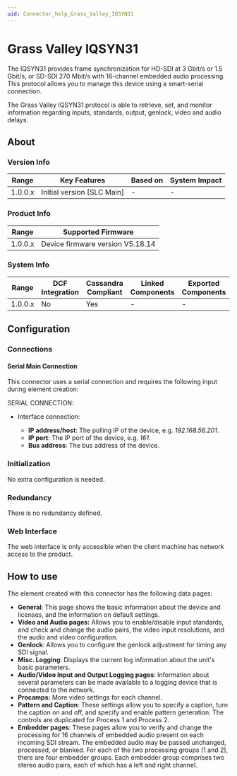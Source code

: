 ```yaml
---
uid: Connector_help_Grass_Valley_IQSYN31
---
```


# Grass Valley IQSYN31

The IQSYN31 provides frame synchronization for HD-SDI at 3 Gbit/s or 1.5 Gbit/s, or SD-SDI 270 Mbit/s with 16-channel embedded audio processing. This protocol allows you to manage this device using a smart-serial connection.

The Grass Valley IQSYN31 protocol is able to retrieve, set, and monitor information regarding inputs, standards, output, genlock, video and audio delays.

## About

### Version Info

| **Range** | **Key Features**             | **Based on** | **System Impact** |
|-----------|------------------------------|--------------|-------------------|
| 1.0.0.x   | Initial version \[SLC Main\] | \-           | \-                |

### Product Info

| **Range** | **Supported Firmware**           |
|-----------|----------------------------------|
| 1.0.0.x   | Device firmware version V5.18.14 |

### System Info

| Range     | DCF Integration     | Cassandra Compliant     | Linked Components     | Exported Components     |
|-----------|---------------------|-------------------------|-----------------------|-------------------------|
| 1.0.0.x   | No                  | Yes                     | \-                    | \-                      |

## Configuration

### Connections

#### Serial Main Connection

This connector uses a serial connection and requires the following input during element creation:

SERIAL CONNECTION:

- Interface connection:

  - **IP address/host**: The polling IP of the device, e.g. *192.168.56.201*.
  - **IP port**: The IP port of the device, e.g. *161*.
  - **Bus address**: The bus address of the device.

### Initialization

No extra configuration is needed.

### Redundancy

There is no redundancy defined.

### Web Interface

The web interface is only accessible when the client machine has network access to the product.

## How to use

The element created with this connector has the following data pages:

- **General**: This page shows the basic information about the device and licenses, and the information on default settings.
- **Video and Audio pages:** Allows you to enable/disable input standards, and check and change the audio pairs, the video input resolutions, and the audio and video configuration.
- **Genlock**: Allows you to configure the genlock adjustment for timing any SDI signal.
- **Misc. Logging**: Displays the current log information about the unit's basic parameters.
- **Audio/Video Input and Output Logging pages**: Information about several parameters can be made available to a logging device that is connected to the network.
- **Procamps:** More video settings for each channel.
- **Pattern and Caption**: These settings allow you to specify a caption, turn the caption on and off, and specify and enable pattern generation. The controls are duplicated for Process 1 and Process 2.
- **Embedder pages**: These pages allow you to verify and change the processing for 16 channels of embedded audio present on each incoming SDI stream. The embedded audio may be passed unchanged, processed, or blanked. For each of the two processing groups (1 and 2), there are four embedder groups. Each embedder group comprises two stereo audio pairs, each of which has a left and right channel.
